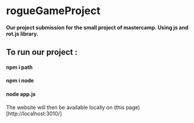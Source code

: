 # rogueGameProject
#### Our project submission for the small project of mastercamp. Using js and rot.js library.

## To run our project : 


#### npm i path
#### npm i node

#### node app.js


The website will then be available locally on (this page)[http://localhost:3010/]
